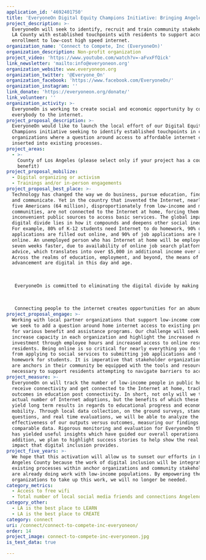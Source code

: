 ```yaml
---
application_id: '4692401750'
title: 'EveryoneOn Digital Equity Champions Initiative: Bringing Angelenos Online'
project_description: >-
  EveryoneOn will seek to identify, recruit and train community stakeholders in
  LA County with established touchpoints with residents to support access and
  enrollment to low-cost high speed internet.
organization_name: 'Connect to Compete, Inc (EveryoneOn)'
organization_description: Non-profit organization
project_video: 'https://www.youtube.com/watch?v=-aFvxFfQick'
link_newsletter: 'mailto:info@everyoneon.org'
organization_website: www.everyoneon.org
organization_twitter: '@Everyone_On'
organization_facebook: 'https://www.facebook.com/EveryoneOn/'
organization_instagram: ''
link_donate: 'https://everyoneon.org/donate/'
link_volunteer: ''
organization_activity: >-
  EveryoneOn is working to create social and economic opportunity by connecting
  everybody to the internet.
project_proposal_description: >-
  EveryoneOn would like to launch the local effort of our Digital Equity
  Champions initiative seeking to identify established touchpoints in community
  organizations where a question around access to affordable internet could be
  inserted into existing processes.
project_areas:
  - >-
    County of Los Angeles (please select only if your project has a countywide
    benefit)
project_proposal_mobilize:
  - Digital organizing or activism
  - Trainings and/or in-person engagements
project_proposal_best_place: >-
  Technology has changed the way we do business, pursue education, find jobs,
  and communicate. Yet in the country that invented the Internet, nearly one in
  five Americans (64 million), disproportionately from low-income and minority
  communities, are not connected to the Internet at home, forcing them to use
  inconvenient public sources to access basic services. The global impact of the
  digital divide lies in how it compounds and deepens other social inequalities.
  For example, 80% of K-12 students need Internet to do homework, 90% of college
  applications are filled out online, and 90% of job applications are hosted
  online. An unemployed person who has Internet at home will be employed over
  seven weeks faster, due to availability of online job search platforms and
  advice, which translates into over $5,000 in additional income over a year.
  Across the realms of education, employment, and beyond, the means of
  advancement are digital in this day and age. 
   
   
   
   EveryoneOn is committed to eliminating the digital divide by making high-speed, low-cost internet, computers/tablets, and free digital literacy training accessible to all unconnected people in the U.S. By employing a dynamic strategy through the Digital Equity Champion Initiative, we plan to connect low-income households throughout the county, a population that is dramatically underserved and the least likely to be connected. If we can eliminate the digital divide within low-income communities with this initiative, we can use connectivity to create social mobility for all. 
   
   
   
   Connecting people to the internet creates opportunities for an abundance of connections. Internet connectivity is imperative in providing all Los Angeles students with access to early education programs, the capability to graduate from high school and be college and career ready, and acts as a key tool in parents ability to be engaged and empowered to direct their children’s learning. Connecting through social media, technological products and an increasingly interconnected society allows residents to feel like the world is their backyard. Today, the ultimate vehicle for opportunity is through the internet.
project_proposal_engage: >-
  Working with local partner organizations that support low-income communities,
  we seek to add a question around home internet access to existing processes
  for various benefit and assistance programs. Our challenge will seek to
  increase capacity in each organization and highlight the increased return on
  investment through employee hours and increased access to online resources for
  residents. Being online is so critical for nearly everything you do today,
  from applying to social services to submitting job applications and turning in
  homework for students. It is imperative that stakeholder organizations that
  are anchors in their community be equipped with the tools and resources
  necessary to support residents attempting to navigate barriers to access.
project_measure: >-
  EveryoneOn on will track the number of low-income people in public housing who
  receive connectivity and get connected to the Internet at home, tracking
  outcomes in education post connectivity. In short, not only will we track the
  actual number of Internet adoptions, but the benefits of which these adoptions
  yield long term results in regards to educational progress and economic
  mobility. Through local data collection, on the ground surveys, standardized
  questions, and real time evaluations, we will be able to analyze the
  effectiveness of our outputs versus outcomes, measuring our findings against
  comparable data. Rigorous monitoring and evaluation for EveryoneOn thus far
  has yielded useful insights which have guided our overall operations. In
  addition, we plan to highlight success stories to help show the real life
  impact that digital inclusion provides.
project_five_years: >-
  We hope that this activation will allow us to sunset our efforts in Los
  Angeles County because the work of digital inclusion will be integrated in
  existing processes within anchor organizations and community stakeholders that
  are already doing work with low-income populations. By empowering the
  organizations to take up this work, we will no longer be needed.
category_metrics:
  - Access to free wifi
  - Total number of local social media friends and connections Angelenos have
category_other:
  - LA is the best place to LEARN
  - LA is the best place to CREATE
category: connect
uri: /connect/connect-to-compete-inc-everyoneon/
order: 14
project_image: connect-to-compete-inc-everyoneon.jpg
is_test_data: true

---
```

